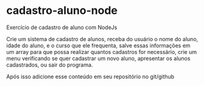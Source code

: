 # cadastro-aluno-node
Exercício de cadastro de aluno com NodeJs


Crie um sistema de cadastro de alunos, receba do usuário o nome do aluno, idade do aluno, e o curso que ele frequenta, 
salve essas informações em um array para que possa realizar quantos cadastros for necessário, 
crie um menu verificando se quer cadastrar um novo aluno, apresentar os alunos cadastrados, ou sair do programa.

Após isso adicione esse conteúdo em seu repositório no git/github
